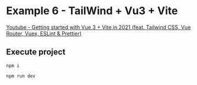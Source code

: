 # Example 6 - TailWind + Vu3 + Vite

[Youtube - Getting started with Vue 3 + Vite in 2021 (feat. Tailwind CSS, Vue Router, Vuex, ESLint & Prettier)](https://www.youtube.com/watch?v=O8epzPrsADI&ab_channel=AhmedHashim)

## Execute project

`npm i`

`npm run dev`

